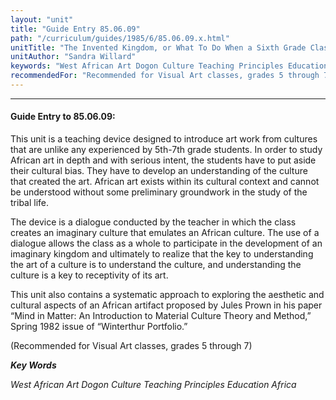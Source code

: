 ```yaml
---
layout: "unit"
title: "Guide Entry 85.06.09"
path: "/curriculum/guides/1985/6/85.06.09.x.html"
unitTitle: "The Invented Kingdom, or What To Do When a Sixth Grade Class Is Giggling At An African Fertility Figure"
unitAuthor: "Sandra Willard"
keywords: "West African Art Dogon Culture Teaching Principles Education Africa"
recommendedFor: "Recommended for Visual Art classes, grades 5 through 7"
---
```

<body>
<hr/>
<h4>
Guide Entry to 85.06.09:
</h4>
This unit is a teaching device designed to introduce art work from cultures that are unlike any experienced by 5th-7th grade students. In order to study African art in depth and with serious intent, the students have to put aside their cultural bias. They have to develop an understanding of the culture that created the art. African art exists within its cultural context and cannot be understood without some preliminary groundwork in the study of the tribal life.
<p>
The device is a dialogue conducted by the teacher in which the class creates an imaginary culture that emulates an African culture. The use of a dialogue allows the class as a whole to participate in the development of an imaginary kingdom and ultimately to realize that the key to understanding the art of a culture is to understand the culture, and understanding the culture is a key to receptivity of its art.
</p>
<p>
This unit also contains a systematic approach to exploring the aesthetic and cultural aspects of an African artifact proposed by Jules Prown in his paper “Mind in Matter: An Introduction to Material Culture Theory and Method,” Spring 1982 issue of “Winterthur Portfolio.”
</p>
<p>
(Recommended for Visual Art classes, grades 5 through 7)
</p>
<p>
<b>
<i>
Key Words
</i>
</b>
<br/>
</p>
<p>
<i>
West African Art Dogon Culture Teaching Principles Education Africa
</i>
</p>
</body>
